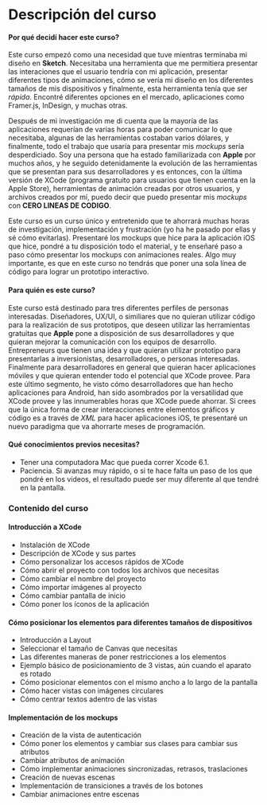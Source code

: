 # Descripción del curso #

#### Por qué decidí hacer este curso? ####

Este curso empezó como una necesidad que tuve mientras terminaba mi diseño en **Sketch**. Necesitaba una herramienta que me permitiera presentar las interaciones que el usuario tendría con mi aplicación, presentar diferentes tipos de animaciones, cómo se vería mi diseño en los diferentes tamaños de mis dispositivos y finalmente, esta herramienta tenía que ser *rápida*. Encontré diferentes opciones en el mercado, aplicaciones como Framer.js, InDesign, y muchas otras. 

Después de mi investigación me di cuenta que la mayoría de las aplicaciones requerían de varias horas para poder comunicar lo que necesitaba, algunas de las herramientas costaban varios dólares, y finalmente, todo el trabajo que usaría para presentar mis *mockups* sería desperdiciado. Soy una persona que ha estado familiarizada con **Apple** por muchos años, y he seguido detenidamente la evolución de las herramientas que se presentan para sus desarrolladores y es entonces, con la última versión de XCode (programa gratuito para usuarios que tienen cuenta en la Apple Store), herramientas de animación creadas por otros usuarios, y archivos creados por mí, puedo decir que puedo presentar mis *mockups* con **CERO LINEAS DE CODIGO**. 

Este curso es un curso único y entretenido que te ahorrará muchas horas de investigación, implementación y frustración (yo ha he pasado por ellas y sé cómo evitarlas). Presentaré los mockups que hice para la aplicación iOS que hice, pondré a tu disposición todo el material, y te enseñaré paso a paso cómo presentar los mockups con animaciones reales. Algo muy importante, es que en este curso no tendrás que poner una sola línea de código para lograr un prototipo interactivo.

#### Para quién es este curso? ####

Este curso está destinado para tres diferentes perfiles de personas interesadas. Diseñadores, UX/UI, o similiares que no quieran utilizar código para la realización de sus prototipos, que deseen utilizar las herramientas gratuitas que **Apple** pone a disposición de sus desarrolladores y que quieran mejorar la comunicación con los equipos de desarrollo. Entrepreneurs que tienen una idea y que quieran utilizar prototipo para presentarlas a inversionistas, desarrolladores, o personas interesadas. Finalmente para desarrolladores en general que quieran hacer aplicaciones móviles y que quieran entender todo el potencial que XCode provee. Para este último segmento, he visto cómo desarrolladores que han hecho aplicaciones para Android, han sido asombrados por la versatilidad que XCode provee y las innumerables horas que XCode puede ahorrar. Si crees que la única forma de crear interacciones entre elementos gráficos y código es a través de *XML* para hacer aplicaciones iOS, te presentaré un nuevo paradigma que va ahorrarte meses de programación.

#### Qué conocimientos previos necesitas? ####

* Tener una computadora Mac que pueda correr Xcode 6.1.
* Paciencia. Si avanzas muy rápido, o si te hace falta un paso de los que pondré en los videos, el resultado puede ser muy diferente al que tendré en la pantalla.

### Contenido del curso ###

#### Introducción a XCode ####

* Instalación de XCode
* Descripción de XCode y sus partes
* Cómo personalizar los accesos rápidos de XCode
* Cómo abrir el proyecto con todos los archivos que necesitas
* Cómo cambiar el nombre del proyecto
* Cómo importar imágenes al proyecto
* Cómo cambiar pantalla de inicio
* Cómo poner los íconos de la aplicación

#### Cómo posicionar los elementos para diferentes tamaños de dispositivos ####

* Introducción a Layout
* Seleccionar el tamaño de Canvas que necesitas
* Las diferentes maneras de poner restricciones a los elementos
* Ejemplo básico de posicionamiento de 3 vistas, aún cuando el aparato es rotado
* Cómo posicionar elementos con el mismo ancho a lo largo de la pantalla
* Cómo hacer vistas con imágenes circulares
* Cómo centrar textos adentro de las vistas

#### Implementación de los mockups ####

* Creación de la vista de autenticación
* Cómo poner los elementos y cambiar sus clases para cambiar sus atributos
* Cambiar atributos de animación
* Cómo implementar animaciones sincronizadas, retrasos, traslaciones
* Creación de nuevas escenas
* Implementación de transiciones a través de los botones
* Cambiar animaciones entre escenas
















